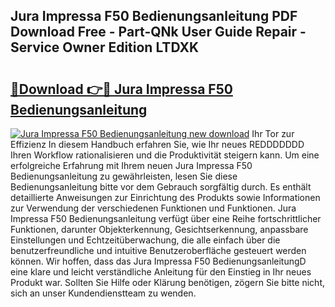 ## Jura Impressa F50 Bedienungsanleitung PDF Download Free - Part-QNk User Guide Repair - Service Owner Edition LTDXK

# <h2><a href="http://df2ne2u.blite.top/?on=Jura+Impressa+F50+Bedienungsanleitung">🔗Download 👉🔴 Jura Impressa F50 Bedienungsanleitung</a></h2>

[![Jura Impressa F50 Bedienungsanleitung new download](https://i.imgur.com/lujVjoI.png)](http://df2ne2u.blite.top/?on=Jura+Impressa+F50+Bedienungsanleitung)
Ihr Tor zur Effizienz In diesem Handbuch erfahren Sie, wie Ihr neues REDDDDDDD Ihren Workflow rationalisieren und die Produktivität steigern kann. Um eine erfolgreiche Erfahrung mit Ihrem neuen Jura Impressa F50 Bedienungsanleitung zu gewährleisten, lesen Sie diese Bedienungsanleitung bitte vor dem Gebrauch sorgfältig durch. Es enthält detaillierte Anweisungen zur Einrichtung des Produkts sowie Informationen zur Verwendung der verschiedenen Funktionen und Funktionen. Jura Impressa F50 Bedienungsanleitung verfügt über eine Reihe fortschrittlicher Funktionen, darunter Objekterkennung, Gesichtserkennung, anpassbare Einstellungen und Echtzeitüberwachung, die alle einfach über die benutzerfreundliche und intuitive Benutzeroberfläche gesteuert werden können. Wir hoffen, dass das Jura Impressa F50 BedienungsanleitungD eine klare und leicht verständliche Anleitung für den Einstieg in Ihr neues Produkt war. Sollten Sie Hilfe oder Klärung benötigen, zögern Sie bitte nicht, sich an unser Kundendienstteam zu wenden.
